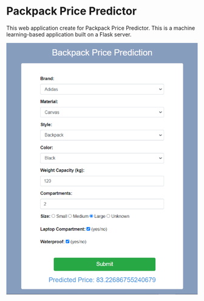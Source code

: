 # Packpack Price Predictor

This web application create for Packpack Price Predictor.
This is a machine learning-based application built on a Flask server.

![Packpack Price Predictor](/Sample.png)

